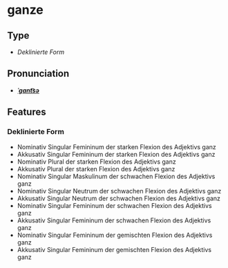 # ganze
## Type
- _Deklinierte Form_
## Pronunciation
- **_[ˈɡant͡sə](https://commons.wikimedia.org/wiki/File:De-ganze.ogg)_**
## Features
### Deklinierte Form
- Nominativ Singular Femininum der starken Flexion des Adjektivs ganz
- Akkusativ Singular Femininum der starken Flexion des Adjektivs ganz
- Nominativ Plural der starken Flexion des Adjektivs ganz
- Akkusativ Plural der starken Flexion des Adjektivs ganz
- Nominativ Singular Maskulinum der schwachen Flexion des Adjektivs ganz
- Nominativ Singular Neutrum der schwachen Flexion des Adjektivs ganz
- Akkusativ Singular Neutrum der schwachen Flexion des Adjektivs ganz
- Nominativ Singular Femininum der schwachen Flexion des Adjektivs ganz
- Akkusativ Singular Femininum der schwachen Flexion des Adjektivs ganz
- Nominativ Singular Femininum der gemischten Flexion des Adjektivs ganz
- Akkusativ Singular Femininum der gemischten Flexion des Adjektivs ganz
